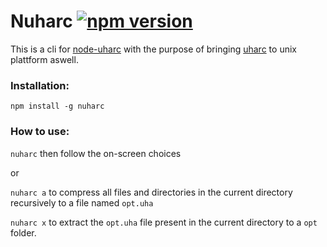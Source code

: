 # Nuharc [![npm version](https://badge.fury.io/js/nuharc.svg)](https://badge.fury.io/js/nuharc)

This is a cli for [node-uharc](https://github.com/ghaschel/node-uharc) with the purpose of bringing [uharc](https://translate.google.com/translate?sl=auto&tl=en&u=https%3A%2F%2Fde.wikipedia.org%2Fwiki%2FUHARC) to unix plattform aswell.

### Installation:
`npm install -g nuharc`

### How to use:
`nuharc` then follow the on-screen choices

or

`nuharc a` to compress all files and directories in the current directory recursively to a file named `opt.uha`

`nuharc x` to extract the `opt.uha` file present in the current directory to a `opt` folder.
